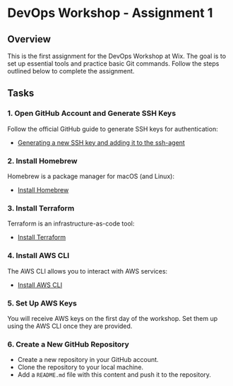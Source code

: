 # DevOps Workshop - Assignment 1

## Overview

This is the first assignment for the DevOps Workshop at Wix. The goal is to set up essential tools and practice basic Git commands. Follow the steps outlined below to complete the assignment.

## Tasks

### 1. Open GitHub Account and Generate SSH Keys

Follow the official GitHub guide to generate SSH keys for authentication:
- [Generating a new SSH key and adding it to the ssh-agent](https://docs.github.com/en/authentication/connecting-to-github-with-ssh/generating-a-new-ssh-key-and-adding-it-to-the-ssh-agent)

### 2. Install Homebrew

Homebrew is a package manager for macOS (and Linux):
- [Install Homebrew](https://brew.sh/)

### 3. Install Terraform

Terraform is an infrastructure-as-code tool:
- [Install Terraform](https://tfswitch.warrensbox.com/Installation/)

### 4. Install AWS CLI

The AWS CLI allows you to interact with AWS services:
- [Install AWS CLI](https://formulae.brew.sh/formula/awscli)

### 5. Set Up AWS Keys

You will receive AWS keys on the first day of the workshop. Set them up using the AWS CLI once they are provided.

### 6. Create a New GitHub Repository

- Create a new repository in your GitHub account.
- Clone the repository to your local machine.
- Add a `README.md` file with this content and push it to the repository.



 